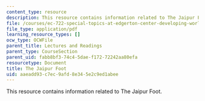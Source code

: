 ```yaml
---
content_type: resource
description: This resource contains information related to The Jaipur Foot.
file: /courses/ec-722-special-topics-at-edgerton-center-developing-world-prosthetics-spring-2010/aaeadd93c7ec9afd8e345e2c9ed1abee_MITEC_722S10_Jaipur_Foot.pdf
file_type: application/pdf
learning_resource_types: []
ocw_type: OCWFile
parent_title: Lectures and Readings
parent_type: CourseSection
parent_uid: fabb8bf3-74c4-5dae-f172-72242aa80efa
resourcetype: Document
title: The Jaipur Foot
uid: aaeadd93-c7ec-9afd-8e34-5e2c9ed1abee
---
```

This resource contains information related to The Jaipur Foot.

